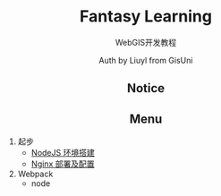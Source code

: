 <div align="center">
  <h1 align="center">Fantasy Learning</h1>
  <p align="center">WebGIS开发教程</p>
  <p align="center">Auth by Liuyl from GisUni</p>
</div>

<h2 align="center">Notice</h2>


<h2 align="center">Menu</h2>

1. 起步
    - [NodeJS 环境搭建](doc/1_Start/1_NodeJS.md)
    - [Nginx 部署及配置](doc/1_Start/2_Nginx.md)
2. Webpack
    - node

